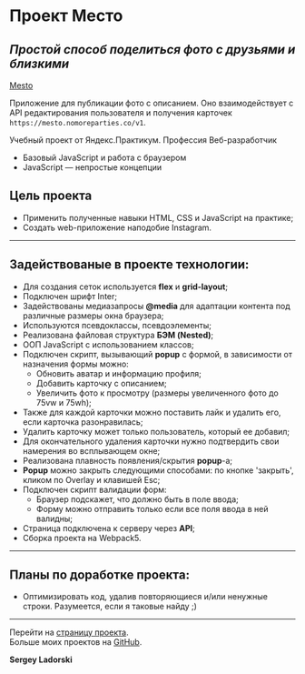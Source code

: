 # Проект Место

## _Простой способ поделиться фото с друзьями и близкими_

[Mesto](https://sergeyladorski.github.io/mesto/)

Приложение для публикации фото с описанием. Оно взаимодействует с API редактирования пользователя и получения карточек `https://mesto.nomoreparties.co/v1`.

Учебный проект от Яндекс.Практикум.
Профессия Веб-разработчик

- Базовый JavaScript и работа с браузером
- JavaScript — непростые концепции

## Цель проекта

- Применить полученные навыки HTML, CSS и JavaScript на практике;
- Создать web-приложение наподобие Instagram.

---

## Задействованые в проекте технологии:

- Для создания сеток используется **flex** и **grid-layout**;
- Подключен шрифт Inter;
- Задействованы медиазапросы **@media** для адаптации контента под различные размеры окна браузера;
- Используются псевдоклассы, псевдоэлементы;
- Реализована файловая структура **БЭМ (Nested)**;
- ООП JavaScript с использованием классов;
- Подключен скрипт, вызывающий **popup** с формой, в зависимости от назначения формы можно:
  - Обновить аватар и информацию профиля;
  - Добавить карточку с описанием;
  - Увеличить фото к просмотру (размеры увеличенного фото до 75vw и 75wh);
- Также для каждой карточки можно поставить лайк и удалить его, если карточка разонравилась;
- Удалить карточку может только пользователь, который ее добавил;
- Для окончательного удаления карточки нужно подтвердить свои намерения во всплывающем окне;
- Реализована плавность появления/скрытия **popup**-а;
- **Popup** можно закрыть следующими способами: по кнопке 'закрыть', кликом по Overlay и клавишей Esc;
- Подключен скрипт валидации форм:
  - Браузер подскажет, что должно быть в поле ввода;
  - Форму можно отправить только если все поля ввода в ней валидны;
- Страница подключена к серверу через **API**;
- Сборка проекта на Webpack5.

---

## Планы по доработке проекта:

- Оптимизировать код, удалив повторяющиеся и/или ненужные строки. Разумеется, если я таковые найду ;)

---

Перейти на [страницу проекта](https://sergeyladorski.github.io/mesto/).  
Больше моих проектов на [GitHub](https://github.com/sergeyladorski).

**Sergey Ladorski**
